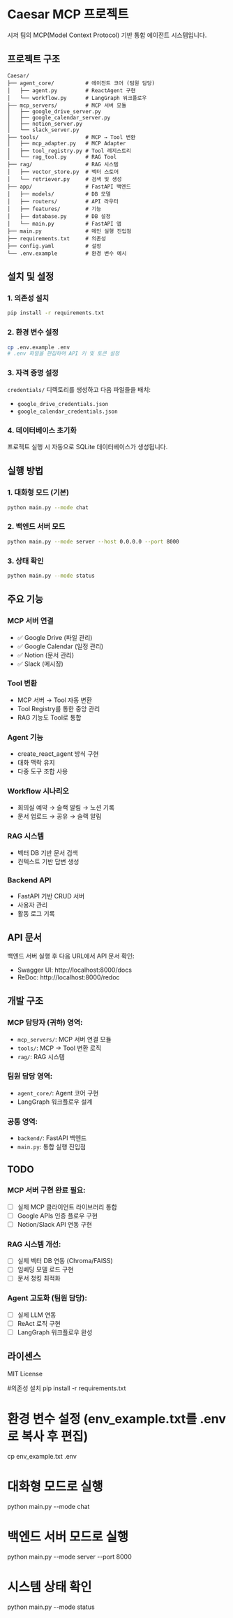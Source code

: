 # Caesar MCP 프로젝트

시저 팀의 MCP(Model Context Protocol) 기반 통합 에이전트 시스템입니다.

## 프로젝트 구조

```
Caesar/
├── agent_core/          # 에이전트 코어 (팀원 담당)
│   ├── agent.py         # ReactAgent 구현
│   └── workflow.py      # LangGraph 워크플로우
├── mcp_servers/         # MCP 서버 모듈
│   ├── google_drive_server.py
│   ├── google_calendar_server.py
│   ├── notion_server.py
│   └── slack_server.py
├── tools/               # MCP → Tool 변환
│   ├── mcp_adapter.py   # MCP Adapter
│   ├── tool_registry.py # Tool 레지스트리
│   └── rag_tool.py      # RAG Tool
├── rag/                 # RAG 시스템
│   ├── vector_store.py  # 벡터 스토어
│   └── retriever.py     # 검색 및 생성
├── app/                 # FastAPI 백엔드
│   ├── models/          # DB 모델
│   ├── routers/         # API 라우터
│   ├── features/        # 기능
│   ├── database.py      # DB 설정
│   └── main.py          # FastAPI 앱
├── main.py              # 메인 실행 진입점
├── requirements.txt     # 의존성
├── config.yaml          # 설정
└── .env.example         # 환경 변수 예시
```

## 설치 및 설정

### 1. 의존성 설치

```bash
pip install -r requirements.txt
```

### 2. 환경 변수 설정

```bash
cp .env.example .env
# .env 파일을 편집하여 API 키 및 토큰 설정
```

### 3. 자격 증명 설정

`credentials/` 디렉토리를 생성하고 다음 파일들을 배치:
- `google_drive_credentials.json`
- `google_calendar_credentials.json`

### 4. 데이터베이스 초기화

프로젝트 실행 시 자동으로 SQLite 데이터베이스가 생성됩니다.

## 실행 방법

### 1. 대화형 모드 (기본)

```bash
python main.py --mode chat
```

### 2. 백엔드 서버 모드

```bash
python main.py --mode server --host 0.0.0.0 --port 8000
```

### 3. 상태 확인

```bash
python main.py --mode status
```

## 주요 기능

### MCP 서버 연결
- ✅ Google Drive (파일 관리)
- ✅ Google Calendar (일정 관리)
- ✅ Notion (문서 관리)
- ✅ Slack (메시징)

### Tool 변환
- MCP 서버 → Tool 자동 변환
- Tool Registry를 통한 중앙 관리
- RAG 기능도 Tool로 통합

### Agent 기능
- create_react_agent 방식 구현
- 대화 맥락 유지
- 다중 도구 조합 사용

### Workflow 시나리오
- 회의실 예약 → 슬랙 알림 → 노션 기록
- 문서 업로드 → 공유 → 슬랙 알림

### RAG 시스템
- 벡터 DB 기반 문서 검색
- 컨텍스트 기반 답변 생성

### Backend API
- FastAPI 기반 CRUD 서버
- 사용자 관리
- 활동 로그 기록

## API 문서

백엔드 서버 실행 후 다음 URL에서 API 문서 확인:
- Swagger UI: http://localhost:8000/docs
- ReDoc: http://localhost:8000/redoc

## 개발 구조

### MCP 담당자 (귀하) 영역:
- `mcp_servers/`: MCP 서버 연결 모듈
- `tools/`: MCP → Tool 변환 로직
- `rag/`: RAG 시스템

### 팀원 담당 영역:
- `agent_core/`: Agent 코어 구현
- LangGraph 워크플로우 설계

### 공통 영역:
- `backend/`: FastAPI 백엔드
- `main.py`: 통합 실행 진입점

## TODO

### MCP 서버 구현 완료 필요:
- [ ] 실제 MCP 클라이언트 라이브러리 통합
- [ ] Google APIs 인증 플로우 구현
- [ ] Notion/Slack API 연동 구현

### RAG 시스템 개선:
- [ ] 실제 벡터 DB 연동 (Chroma/FAISS)
- [ ] 임베딩 모델 로드 구현
- [ ] 문서 청킹 최적화

### Agent 고도화 (팀원 담당):
- [ ] 실제 LLM 연동
- [ ] ReAct 로직 구현
- [ ] LangGraph 워크플로우 완성

## 라이센스

MIT License

#의존성 설치
pip install -r requirements.txt

# 환경 변수 설정 (env_example.txt를 .env로 복사 후 편집)
cp env_example.txt .env

# 대화형 모드로 실행
python main.py --mode chat

# 백엔드 서버 모드로 실행
python main.py --mode server --port 8000

# 시스템 상태 확인
python main.py --mode status
